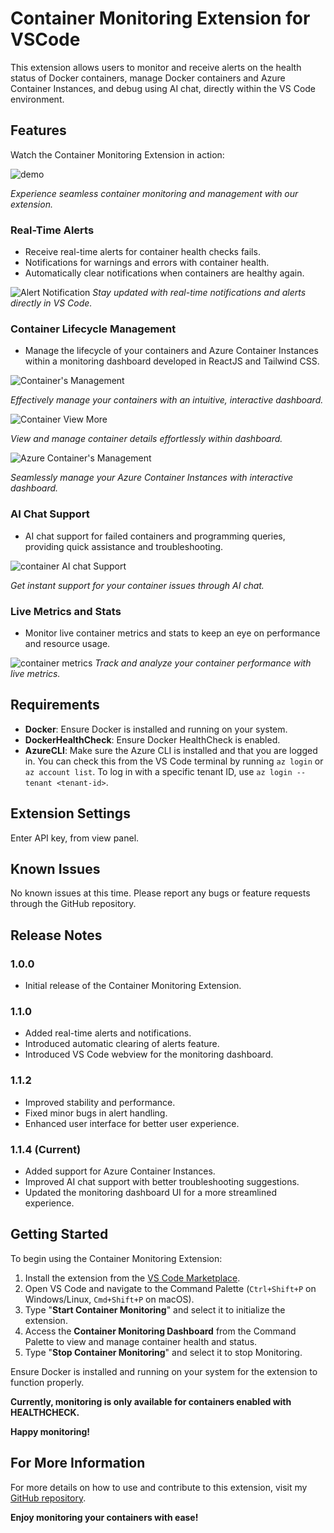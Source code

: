# Container Monitoring Extension for VSCode

This extension allows users to monitor and receive alerts on the health status of Docker containers, manage Docker containers and Azure Container Instances, and debug using AI chat, directly within the VS Code environment.

## Features

Watch the Container Monitoring Extension in action:

![demo](images/livecontainermonitor.gif)

_Experience seamless container monitoring and management with our extension._

### Real-Time Alerts

- Receive real-time alerts for container health checks fails.
- Notifications for warnings and errors with container health.
- Automatically clear notifications when containers are healthy again.

![Alert Notification](images/vscode_alerts.png)
_Stay updated with real-time notifications and alerts directly in VS Code._

### Container Lifecycle Management

- Manage the lifecycle of your containers and Azure Container Instances within a monitoring dashboard developed in ReactJS and Tailwind CSS.

![Container's Management](images/1.1.4v/monitoring_dashboard.png)

_Effectively manage your containers with an intuitive, interactive dashboard._

![Container View More](images/1.1.4v/monitoring_dashboard_viewmore.png)

_View and manage container details effortlessly within dashboard._

![Azure Container's Management](images/1.1.4v/azure_subscription_select.png)

_Seamlessly manage your Azure Container Instances with interactive dashboard._

### AI Chat Support

- AI chat support for failed containers and programming queries, providing quick assistance and troubleshooting.

![container AI chat Support](images/1.1.4v/ai_chat_support.png)

_Get instant support for your container issues through AI chat._

### Live Metrics and Stats

- Monitor live container metrics and stats to keep an eye on performance and resource usage.

![container metrics](images/monitoring_dashboard_metrics.png)
_Track and analyze your container performance with live metrics._

## Requirements

- **Docker**: Ensure Docker is installed and running on your system.
- **DockerHealthCheck**: Ensure Docker HealthCheck is enabled.
- **AzureCLI**: Make sure the Azure CLI is installed and that you are logged in. You can check this from the VS Code terminal by running `az login` or `az account list`. To log in with a specific tenant ID, use `az login --tenant <tenant-id>`.

## Extension Settings

Enter API key, from view panel.

## Known Issues

No known issues at this time. Please report any bugs or feature requests through the GitHub repository.

## Release Notes

### 1.0.0

- Initial release of the Container Monitoring Extension.

### 1.1.0

- Added real-time alerts and notifications.
- Introduced automatic clearing of alerts feature.
- Introduced VS Code webview for the monitoring dashboard.

### 1.1.2

- Improved stability and performance.
- Fixed minor bugs in alert handling.
- Enhanced user interface for better user experience.

### 1.1.4 (Current)

- Added support for Azure Container Instances.
- Improved AI chat support with better troubleshooting suggestions.
- Updated the monitoring dashboard UI for a more streamlined experience.

## Getting Started

To begin using the Container Monitoring Extension:

1. Install the extension from the [VS Code Marketplace](https://marketplace.visualstudio.com/items?itemName=LiveContainerMonitoring.container-monitoring-extension).
2. Open VS Code and navigate to the Command Palette (`Ctrl+Shift+P` on Windows/Linux, `Cmd+Shift+P` on macOS).
3. Type "**Start Container Monitoring**" and select it to initialize the extension.
4. Access the **Container Monitoring Dashboard** from the Command Palette to view and manage container health and status.
5. Type "**Stop Container Monitoring**" and select it to stop Monitoring.

Ensure Docker is installed and running on your system for the extension to function properly.

**Currently, monitoring is only available for containers enabled with HEALTHCHECK.**

**Happy monitoring!**

## For More Information

For more details on how to use and contribute to this extension, visit my [GitHub repository](https://github.com/abinay-devulapally/container-monitoring-extension).

**Enjoy monitoring your containers with ease!**
